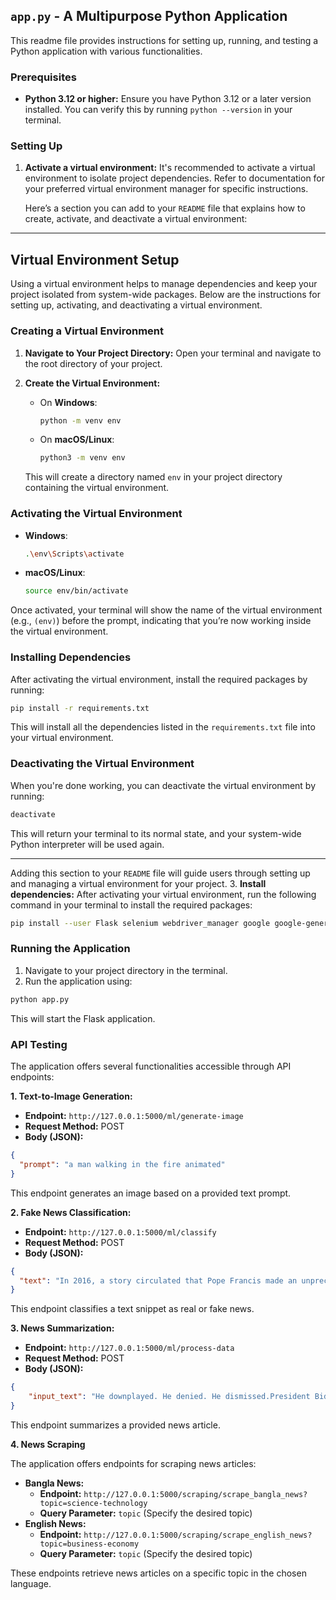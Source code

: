 ##  `app.py` - A Multipurpose Python Application

This readme file provides instructions for setting up, running, and testing a Python application with various functionalities.

### Prerequisites

* **Python 3.12 or higher:** Ensure you have Python 3.12 or a later version installed. You can verify this by running `python --version` in your terminal.

### Setting Up

1. **Activate a virtual environment:** It's recommended to activate a virtual environment to isolate project dependencies. Refer to documentation for your preferred virtual environment manager for specific instructions.

   Here’s a section you can add to your `README` file that explains how to create, activate, and deactivate a virtual environment:

---

## Virtual Environment Setup

Using a virtual environment helps to manage dependencies and keep your project isolated from system-wide packages. Below are the instructions for setting up, activating, and deactivating a virtual environment.

### Creating a Virtual Environment

1. **Navigate to Your Project Directory:**
   Open your terminal and navigate to the root directory of your project.

2. **Create the Virtual Environment:**

   - On **Windows**:
     ```bash
     python -m venv env
     ```
   - On **macOS/Linux**:
     ```bash
     python3 -m venv env
     ```

   This will create a directory named `env` in your project directory containing the virtual environment.

### Activating the Virtual Environment

- **Windows**:
  ```bash
  .\env\Scripts\activate
  ```
- **macOS/Linux**:
  ```bash
  source env/bin/activate
  ```

Once activated, your terminal will show the name of the virtual environment (e.g., `(env)`) before the prompt, indicating that you’re now working inside the virtual environment.

### Installing Dependencies

After activating the virtual environment, install the required packages by running:

```bash
pip install -r requirements.txt
```

This will install all the dependencies listed in the `requirements.txt` file into your virtual environment.

### Deactivating the Virtual Environment

When you're done working, you can deactivate the virtual environment by running:

```bash
deactivate
```

This will return your terminal to its normal state, and your system-wide Python interpreter will be used again.

--- 

Adding this section to your `README` file will guide users through setting up and managing a virtual environment for your project.
3. **Install dependencies:** After activating your virtual environment, run the following command in your terminal to install the required packages:

```bash
pip install --user Flask selenium webdriver_manager google google-generative Pillow transformers tensorflow
```


### Running the Application

1. Navigate to your project directory in the terminal.
2. Run the application using:

```bash
python app.py
```

This will start the Flask application.

### API Testing

The application offers several functionalities accessible through API endpoints:

**1. Text-to-Image Generation:**

* **Endpoint:** `http://127.0.0.1:5000/ml/generate-image`
* **Request Method:** POST
* **Body (JSON):**

```json
{
  "prompt": "a man walking in the fire animated"
}
```

This endpoint generates an image based on a provided text prompt.

**2. Fake News Classification:**

* **Endpoint:** `http://127.0.0.1:5000/ml/classify`
* **Request Method:** POST
* **Body (JSON):**

```json
{
  "text": "In 2016, a story circulated that Pope Francis made an unprecedented and shocking endorsement of Donald Trump for president"
}
```

This endpoint classifies a text snippet as real or fake news.

**3. News Summarization:**

* **Endpoint:** `http://127.0.0.1:5000/ml/process-data`
* **Request Method:** POST
* **Body (JSON):**

```json
{
    "input_text": "He downplayed. He denied. He dismissed.President Biden’s first television interview since his poor debate performance last week was billed as a prime-time opportunity to reassure the American people that he still has what it takes to run for, win and hold the nation’s highest office.But Mr. Biden, with more than a hint of hoarseness in his voice, spent much of the 22 minutes resisting a range of questions that George Stephanopoulos of ABC News had posed — about his competence, about taking a cognitive test, about his standing in the polls.The president on Friday did not struggle to complete his thoughts the way he did at the debate. But at the same time he was not the smooth-talking senator of his youth, or even the same elder statesman whom the party entrusted four years ago to defeat former President Donald J. Trump.Instead, it was a high-stakes interview with an 81-year-old president whose own party is increasingly doubting him yet who sounded little like a man with any doubts about himself."
}
```

This endpoint summarizes a provided news article.

**4. News Scraping**

The application offers endpoints for scraping news articles:

* **Bangla News:**
    * **Endpoint:** `http://127.0.0.1:5000/scraping/scrape_bangla_news?topic=science-technology`
    * **Query Parameter:** `topic` (Specify the desired topic)
* **English News:**
    * **Endpoint:** `http://127.0.0.1:5000/scraping/scrape_english_news?topic=business-economy`
    * **Query Parameter:** `topic` (Specify the desired topic)

These endpoints retrieve news articles on a specific topic in the chosen language.
